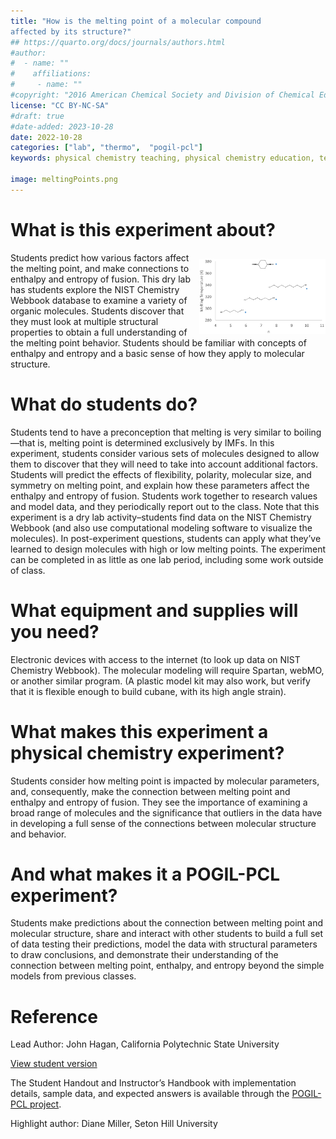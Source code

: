 ```yaml
---
title: "How is the melting point of a molecular compound
affected by its structure?"
## https://quarto.org/docs/journals/authors.html
#author:
#  - name: ""
#    affiliations:
#     - name: ""
#copyright: "2016 American Chemical Society and Division of Chemical Education, Inc."
license: "CC BY-NC-SA"
#draft: true
#date-added: 2023-10-28
date: 2022-10-28
categories: ["lab", "thermo",  "pogil-pcl"]
keywords: physical chemistry teaching, physical chemistry education, teaching resources, pogil, pogil-pcl

image: meltingPoints.png
---
```



# What is this experiment about?

<img src="meltingPoints.png" width="40%" align="right" style="padding: 10px 0px 0px 10px;"/>

Students predict how various factors affect the melting point, and make connections to enthalpy and entropy of fusion. This dry lab has students explore the NIST Chemistry Webbook database to examine a variety of organic molecules. Students discover that they must look at multiple structural properties to obtain a full understanding of the melting point behavior. Students should be familiar with concepts of enthalpy and entropy and a basic sense of how they apply to molecular structure.


# What do students do?

Students tend to have a preconception that melting is very similar to boiling—that is, melting point is determined exclusively by IMFs. In this experiment, students consider various sets of molecules designed to allow them to discover that they will need to take into account additional factors.  Students will predict the effects of flexibility, polarity, molecular size, and symmetry on melting point, and explain how these parameters affect the enthalpy and entropy of fusion. Students work together to research values and model data, and they periodically report out to the class. Note that this experiment is a dry lab activity–students find data on the NIST Chemistry Webbook (and also use computational modeling software to visualize the molecules). In post-experiment questions, students can apply what they’ve learned to design molecules with high or low melting points.  The experiment can be completed in as little as one lab period, including some work outside of class.


# What equipment and supplies will you need?

Electronic devices with access to the internet (to look up data on NIST Chemistry Webbook). The molecular modeling will require Spartan, webMO, or another similar program. (A plastic model kit may also work, but verify that it is flexible enough to build cubane, with its high angle strain).


# What makes this experiment a physical chemistry experiment?

Students consider how melting point is impacted by molecular parameters, and, consequently, make the connection between melting point and enthalpy and entropy of fusion. They see the importance of examining a broad range of molecules and the significance that outliers in the data have in developing a full sense of the connections between molecular structure and behavior.


# And what makes it a POGIL-PCL experiment?

Students make predictions about the connection between melting point and molecular structure, share and interact with other students to build a full set of data testing their predictions, model the data with structural parameters to draw conclusions, and demonstrate their understanding of the connection between melting point, enthalpy, and entropy beyond the simple models from previous classes.


# Reference

Lead Author: John Hagan, California Polytechnic State University

[View student version](https://chemistry.coe.edu/piper/pclform.html?expt=mpStructure)

The Student Handout and Instructor’s Handbook with implementation details, sample data, and expected answers is available through the [POGIL-PCL project](https://www.pogilpcl.org/get-connected). 

Highlight author: Diane Miller, Seton Hill University

